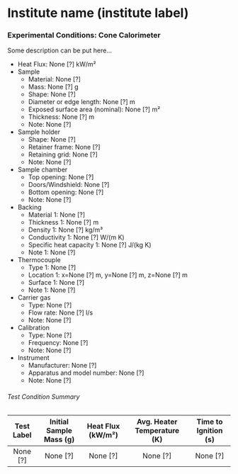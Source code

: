 # Institute name (institute label)

### Experimental Conditions: Cone Calorimeter
Some description can be put here...


* Heat Flux: None [?] kW/m²
* Sample
  - Material: None [?]
  - Mass: None [?] g
  - Shape: None [?]
  - Diameter or edge length: None [?] m
  - Exposed surface area (nominal): None [?] m²
  - Thickness: None [?] m
  - Note: None [?]
* Sample holder
  - Shape: None [?]
  - Retainer frame: None [?]
  - Retaining grid: None [?]
  - Note: None [?]
* Sample chamber
  - Top opening: None [?]
  - Doors/Windshield: None [?]
  - Bottom opening: None [?]
  - Note: None [?]
* Backing
  - Material 1: None [?]
  - Thickness 1: None [?] m
  - Density 1: None [?] kg/m³
  - Conductivity 1: None [?] W/(m K)
  - Specific heat capacity 1: None [?] J/(kg K)
  - Note 1: None [?]
* Thermocouple
  - Type 1: None [?]
  - Location 1: x=None [?] m, y=None [?] m, z=None [?] m
  - Surface 1: None [?]
  - Note 1: None [?]
* Carrier gas
  - Type: None [?]
  - Flow rate: None [?] l/s
  - Note: None [?]
* Calibration
  - Type: None [?]
  - Frequency: None [?]
  - Note: None [?]
* Instrument
  - Manufacturer: None [?]
  - Apparatus and model number: None [?]
  - Note: None [?]

###### Test Condition Summary

| Test Label | Initial Sample Mass (g) | Heat Flux (kW/m²) | Avg. Heater Temperature (K) | Time to Ignition (s) |
|:------:|:------:|:------:|:------:|:------:|
| None [?] | None [?] | None [?] | None [?] | None [?] |
